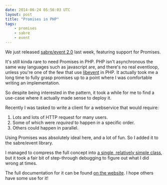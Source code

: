 ```yaml
---
date: 2014-06-24 05:56:03 UTC
layout: post
title: "Promises in PHP"
tags:
    - promises
    - sabre
    - event
---
```


We just released [sabre/event 2.0][1] last week, featuring support for
Promises.

It's still kinda rare to need Promises in PHP. PHP isn't asynchronous the same
way languages such as javascript are, and there's no real eventloop, unless
you're one of the few that use [libevent][2] in PHP. It actually took me a long
time to fully grasp promises up to a point where I was comfortable writing an
implementation.

So despite being interested in the pattern, it took a while for me to find a
use-case where it actually made sense to deploy it.

Recently I was tasked to write a client for a webservice that would require:

1. Lots and lots of HTTP request for many users.
2. Some of which were _required_ to happen in a specific order.
3. Others could happen in parallel.

Using Promises was absolutely ideal here, and a lot of fun. So I added it
to the sabre/event library.

I managed to compress the full concept into [a single, relatively simple
class][4],
but it took a fair bit of step-through debugging to figure out what I did
wrong at times.

The full documentation for it can be found [on the website][3]. I hope others
have some use for it!

[1]: http://sabre.io/event/
[2]: http://www.php.net/manual/en/book.libevent.php
[3]: http://sabre.io/event/promise/
[4]: https://github.com/fruux/sabre-event/blob/master/lib/Promise.php
